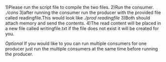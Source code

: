 1)Please run the script file to compile the two files.
2)Run the consumer. *./cons*
3)after running the consumer run the producer with the provided file called readingfile.This would look like *./prod readingfile* 
3)Both should attach memory and send the contents.
4)The read content will be placed in a new file called writingfile.txt if the file does not exist it will be created for you.

*Optional*
If you would like to you can run multiple consumers for one producer just run the multiple consumers at the same time before running the producer.
